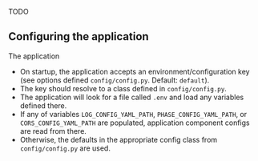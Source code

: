TODO

## Configuring the application

The application 
- On startup, the application accepts an environment/configuration key (see options defined `config/config.py`. Default: `default`).
- The key should resolve to a class defined in `config/config.py`. 
- The application will look for a file called `.env` and load any variables defined there.
- If any of variables `LOG_CONFIG_YAML_PATH`, `PHASE_CONFIG_YAML_PATH`, or `CORS_CONFIG_YAML_PATH` are populated, application component configs are read from there.
- Otherwise, the defaults in the appropriate config class from `config/config.py` are used.
